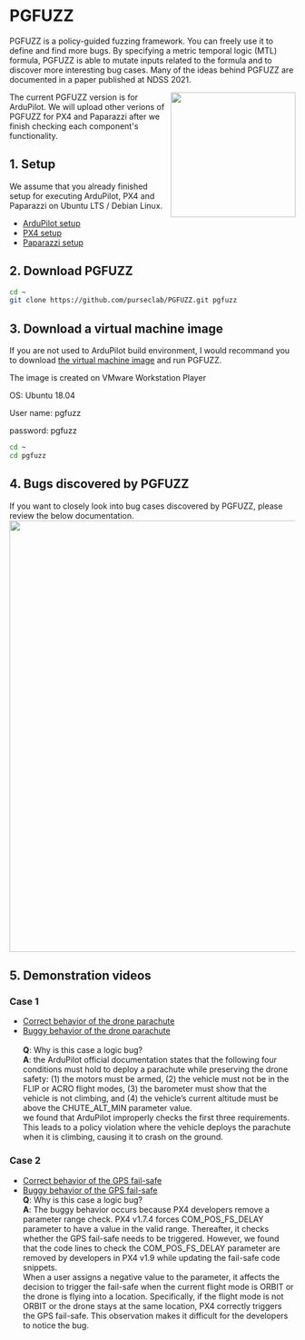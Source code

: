 # PGFUZZ

PGFUZZ is a policy-guided fuzzing framework. You can freely use it to define and find more bugs. By specifying a metric temporal logic (MTL) formula, PGFUZZ is able to mutate inputs related to the formula and to discover more interesting bug cases. Many of the ideas behind PGFUZZ are documented in a paper published at NDSS 2021.

<p>
<a href="https://kimhyungsub.github.io/NDSS21_hskim.pdf"> <img align="right" width="220"  src="https://kimhyungsub.github.io/PGFUZZ_paper_cover.png"> </a>
</p>

The current PGFUZZ version is for ArduPilot. We will upload other verions of PGFUZZ for PX4 and Paparazzi after we finish checking each component's functionality.

## 1. Setup
We assume that you already finished setup for executing ArduPilot, PX4 and Paparazzi on Ubuntu LTS / Debian Linux. <br>
- <a href="https://ardupilot.org/dev/docs/building-setup-linux.html#building-setup-linux" target="_blank"> ArduPilot setup </a>
- <a href="https://docs.px4.io/master/en/dev_setup/dev_env_linux_ubuntu.html" target="_blank"> PX4 setup </a>
- <a href="https://wiki.paparazziuav.org/wiki/NPS" target="_blank"> Paparazzi setup </a>

## 2. Download PGFUZZ
```bash
cd ~
git clone https://github.com/purseclab/PGFUZZ.git pgfuzz
```

## 3. Download a virtual machine image
If you are not used to ArduPilot build environment, I would recommand you to download <a href="https://drive.google.com/file/d/1OFClgdXTS5aeCWzEdLrlOAWfC4VDDbSp/view?usp=sharing" target="_blank"> the virtual machine image</a> and run PGFUZZ.

The image is created on VMware Workstation Player

OS: Ubuntu 18.04

User name: pgfuzz

password: pgfuzz

```bash
cd ~
cd pgfuzz
```

## 4. Bugs discovered by PGFUZZ
If you want to closely look into bug cases discovered by PGFUZZ, please review the below documentation. 
<a href="https://docs.google.com/spreadsheets/d/1zhCx4SzuMZQDMSzBtofIpiqJt2DfjhDlPYxJy1D023M/edit?usp=sharing"> <img align="center" width="760"  src="https://kimhyungsub.github.io/Bug_report.jpg"> </a>

## 5. Demonstration videos
### Case 1
- <a href="https://youtu.be/EiWLCj-pQ7M"> Correct behavior of the drone parachute </a>
- <a href="https://youtu.be/nAKTAzhOKAU"> Buggy behavior of the drone parachute </a>  
<br> <b>Q</b>: Why is this case a logic bug? <br>
<b>A</b>: the ArduPilot official documentation states that the following four conditions must hold to deploy a parachute while preserving the drone safety: (1) the motors must be armed, (2) the vehicle must not be in the FLIP or ACRO flight modes, (3) the barometer must show that the
vehicle is not climbing, and (4) the vehicle’s current altitude must be above the CHUTE_ALT_MIN parameter value. <br>
we found that ArduPilot improperly checks the first three requirements. 
This leads to a policy violation where the vehicle deploys the parachute when it is climbing, causing it to crash on the ground. 

### Case 2
- <a href="https://youtu.be/DmCsFHjZV_Q"> Correct behavior of the GPS fail-safe </a>
- <a href="https://youtu.be/IzUYDbniVRE"> Buggy behavior of the GPS fail-safe </a>
<br> <b>Q</b>: Why is this case a logic bug? <br>
<b>A</b>: The buggy behavior occurs because PX4 developers remove a parameter range check. 
PX4 v1.7.4 forces COM_POS_FS_DELAY parameter to have a value in the valid range. 
Thereafter, it checks whether the GPS fail-safe needs to be triggered. 
However, we found that the code lines to check the COM_POS_FS_DELAY parameter are removed by developers in PX4 v1.9 while updating the fail-safe code snippets. <br>
When a user assigns a negative value to the parameter, it affects the decision to trigger the fail-safe when the current flight mode is ORBIT or the drone is flying into a location. 
Specifically, if the flight mode is not ORBIT or the drone stays at the same location, PX4 correctly triggers the GPS fail-safe. 
This observation makes it difficult for the developers to notice the bug. 

